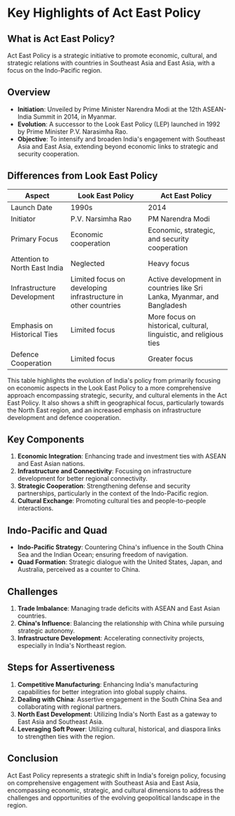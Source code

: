 # Key Highlights of Act East Policy

## What is Act East Policy?

Act East Policy is a strategic initiative to promote economic, cultural, and strategic relations with countries in Southeast Asia and East Asia, with a focus on the Indo-Pacific region. 

## Overview
- **Initiation**: Unveiled by Prime Minister Narendra Modi at the 12th ASEAN-India Summit in 2014, in Myanmar.
- **Evolution**: A successor to the Look East Policy (LEP) launched in 1992 by Prime Minister P.V. Narasimha Rao.
- **Objective**: To intensify and broaden India's engagement with Southeast Asia and East Asia, extending beyond economic links to strategic and security cooperation.

## Differences from Look East Policy


| Aspect                           | Look East Policy                                                           | Act East Policy                                                          |
|----------------------------------|----------------------------------------------------------------------------|--------------------------------------------------------------------------|
| Launch Date                      | 1990s                                                                      | 2014                                                                     |
| Initiator                        | P.V. Narsimha Rao                                                          | PM Narendra Modi                                                         |
| Primary Focus                    | Economic cooperation                                                       | Economic, strategic, and security cooperation                            |
| Attention to North East India    | Neglected                                                                  | Heavy focus                                                              |
| Infrastructure Development       | Limited focus on developing infrastructure in other countries              | Active development in countries like Sri Lanka, Myanmar, and Bangladesh  |
| Emphasis on Historical Ties      | Limited focus                                                              | More focus on historical, cultural, linguistic, and religious ties       |
| Defence Cooperation              | Limited focus                                                              | Greater focus                                                            |

This table highlights the evolution of India's policy from primarily focusing on economic aspects in the Look East Policy to a more comprehensive approach encompassing strategic, security, and cultural elements in the Act East Policy. It also shows a shift in geographical focus, particularly towards the North East region, and an increased emphasis on infrastructure development and defence cooperation.



## Key Components
1. **Economic Integration**: Enhancing trade and investment ties with ASEAN and East Asian nations.
2. **Infrastructure and Connectivity**: Focusing on infrastructure development for better regional connectivity.
3. **Strategic Cooperation**: Strengthening defense and security partnerships, particularly in the context of the Indo-Pacific region.
4. **Cultural Exchange**: Promoting cultural ties and people-to-people interactions.

## Indo-Pacific and Quad
- **Indo-Pacific Strategy**: Countering China's influence in the South China Sea and the Indian Ocean; ensuring freedom of navigation.
- **Quad Formation**: Strategic dialogue with the United States, Japan, and Australia, perceived as a counter to China.

## Challenges
1. **Trade Imbalance**: Managing trade deficits with ASEAN and East Asian countries.
2. **China's Influence**: Balancing the relationship with China while pursuing strategic autonomy.
3. **Infrastructure Development**: Accelerating connectivity projects, especially in India's Northeast region.

## Steps for Assertiveness
1. **Competitive Manufacturing**: Enhancing India's manufacturing capabilities for better integration into global supply chains.
2. **Dealing with China**: Assertive engagement in the South China Sea and collaborating with regional partners.
3. **North East Development**: Utilizing India's North East as a gateway to East Asia and Southeast Asia.
4. **Leveraging Soft Power**: Utilizing cultural, historical, and diaspora links to strengthen ties with the region.

## Conclusion
Act East Policy represents a strategic shift in India's foreign policy, focusing on comprehensive engagement with Southeast Asia and East Asia, encompassing economic, strategic, and cultural dimensions to address the challenges and opportunities of the evolving geopolitical landscape in the region.
